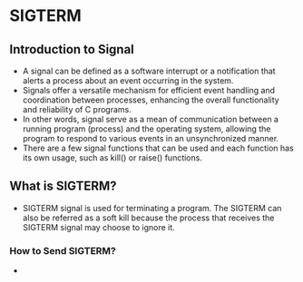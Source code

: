 # SIGTERM
## Introduction to Signal
- A signal can be defined as a software interrupt or a notification that alerts a process about an event occurring in the system.
- Signals offer a versatile mechanism for efficient event handling and coordination between processes, enhancing the overall functionality and reliability of C programs.
- In other words, signal serve as a mean of communication between a running program (process) and the operating system, allowing the program to respond to various events in an unsynchronized manner.
- There are a few signal functions that can be used and each function has its own usage, such as kill() or raise() functions.

## What is SIGTERM?
- SIGTERM signal is used for terminating a program. The SIGTERM can also be referred as a soft kill because the process that receives the SIGTERM signal may choose to ignore it.

### How to Send SIGTERM?
- 
